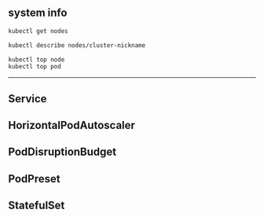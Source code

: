 ## system info
```txt
kubectl get nodes

kubectl describe nodes/cluster-nickname
```


```txt
kubectl top node
kubectl top pod
```

---

## Service

## HorizontalPodAutoscaler

## PodDisruptionBudget

## PodPreset

## StatefulSet
